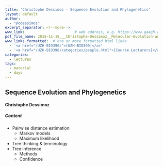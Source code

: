 ```yaml
---
title: 'Christophe Dessimoz - Sequence Evolution and Phylogenetics'
layout: default
author:
  - "@cdessimoz"
excerpt_separator: <!--more-->
www_link: 						# web address, e.g. https://www.ga4gh.org; auto-linked
pdf_file_name: 2019-11-19___Christophe-Dessimoz__Molecular-Evolution-and-Phylogenetics__UZH-BIO390-HS19-lecture-09.pdf
www_links_formatted:  # one or more formatted html links
  - '<a href="/UZH-BIO390/">[UZH-BIO390]</a>'
  - '<a href="/UZH-BIO390/categories/people.html">[Course Lecturers]</a>'
categories:
  - lectures
tags:
  - material
  - days
---
```


## Sequence Evolution and Phylogenetics
#### Christophe Dessimoz

##### Content

- Pairwise distance estimation
   - Markov models
   - Maximum likelihood
- Tree thinking & terminology
- Tree inference
   - Methods
   - Confidence



